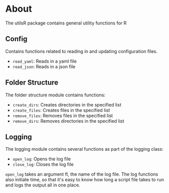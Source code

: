 # About

The utilsR package contains general utility functions for R


## Config

Contains functions related to reading in and updating configuration files.

* `read_yaml`: Reads in a yaml file
* `read_json`: Reads in a json file

## Folder Structure

The folder structure module contains functions:

* `create_dirs`: Creates directories in the specified list
* `create_files`: Creates files in the specified list
* `remove_files`: Removes files in the specified list
* `remove_dirs`: Removes directories in the specified list

## Logging

The logging module contains several functions as part of the logging class:

* `open_log`: Opens the log file
* `close_log`: Closes the log file

`open_log` takes an argument fl, the name of the log file. The log functions also initiate time, so that it's easy to know how long a script file takes to run and logs the output all in one place. 

